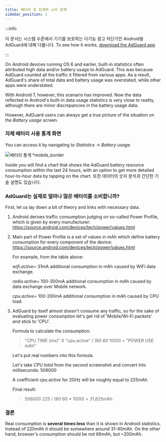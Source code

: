 ```yaml
---
title: 배터리 및 트래픽 소비 문제
sidebar_position: 1
---
```


:::info

이 문서는 시스템 수준에서 기기를 보호하는 다기능 광고 차단기인 Android용 AdGuard에 대해 다룹니다. To see how it works, [download the AdGuard app](https://agrd.io/download-kb-adblock)

:::

On Android devices running OS 6 and earlier, built-in statistics often attributed high data and/or battery usage to AdGuard. This was because AdGuard counted all the traffic it filtered from various apps. As a result, AdGuard's share of total data and battery usage was overstated, while other apps were understated.

With Android 7, however, this scenario has improved. Now the data reflected in Android's built-in data usage statistics is very close to reality, although there are minor discrepancies in the battery usage data.

However, AdGuard users can always get a true picture of the situation on the *Battery usage* screen.

### 자체 배터리 사용 통계 화면

You can access it by navigating to *Statistics* → *Battery usage*.

![배터리 통계 *mobile_border](https://cdn.adtidy.org/content/articles/battery/1.png)

Inside you will find a chart that shows the AdGuard battery resource consumption within the last 24 hours, with an option to get more detailed hour-to-hour data by tapping on the chart. 또한 데이터의 숫자 분석과 간단한 기술 설명도 있습니다.

### AdGuard는 실제로 얼마나 많은 배터리를 소비합니까?

First, let us lay down a bit of theory and links with necessary data.

1. Android derives traffic consumption judging on so-called Power Profile, which is given by every manufacturer: <https://source.android.com/devices/tech/power/values.html>

1. Main part of Power Profile is a set of values in mAh which define battery consumption for every component of the device: <https://source.android.com/devices/tech/power/values.html>

    For example, from the table above:

    *wifi.active=* 31mA additional consumption in mAh caused by WiFi data exchange.

    *radio.active=* 100-300mA additional consumption in mAh caused by data exchange over Mobile network.

    *cpu.active=* 100-200mA additional consumption in mAh caused by CPU load.

1. AdGuard by itself almost doesn't consume any traffic, so for the sake of evaluating power consumption let's get rid of 'Mobile/Wi-Fi packets' and stick to 'CPU'.

    Formula to calculate the consumption:

    > "CPU TIME (ms)" X "cpu.active" / (60 *60* 1000) = "POWER USE mAh"

    Let's put real numbers into this formula.

    Let's take *CPU total* from the second screenshot and convert into milliseconds: 506000

    A coefficient *cpu.active* for 2GHz will be roughly equal to 225mAh

    Final result:

    > 506000 *225 / (60* 60 * 1000) = 31,625mAh

### 결론

Real consumption is **several times less** than it is shown in Android statistics. Instead of 220mAh it should be somewhere around 31-40mAh. On the other hand, browser's consumption should be not 66mAh, but ~200mAh.
